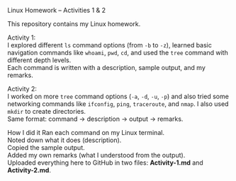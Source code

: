 Linux Homework – Activities 1 & 2

This repository contains my Linux homework.

Activity 1:  
  I explored different `ls` command options (from `-b` to `-z`), learned basic navigation commands like `whoami`, `pwd`, `cd`, and used the `tree` command with different depth levels.  
  Each command is written with a description, sample output, and my remarks.

  Activity 2:  
  I worked on more `tree` command options (`-a`, `-d`, `-u`, `-p`) and also tried some networking commands like `ifconfig`, `ping`, `traceroute`, and `nmap`. I also used `mkdir` to create directories.  
  Same format: command → description → output → remarks.


How I did it
  Ran each command on my Linux terminal.  
  Noted down what it does (description).  
  Copied the sample output.  
  Added my own remarks (what I understood from the output).  
  Uploaded everything here to GitHub in two files: **Activity-1.md** and **Activity-2.md**.
